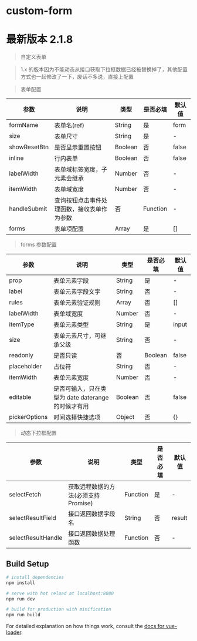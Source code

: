# custom-form
# 最新版本 2.1.8

> 自定义表单

> 1.x 的版本因为不能动态从接口获取下拉框数据已经被替换掉了，其他配置方式也一起修改了一下，废话不多说，直接上配置

> 表单配置

参数 | 说明 | 类型 | 是否必填 | 默认值
----- | ----- | ----- | ----- | -----
formName | 表单名(ref) | String | 是 | form
size | 表单尺寸 | String | 是 | -
showResetBtn | 是否显示重置按钮 | Boolean | 否 | false
inline | 行内表单 | Boolean | 否 | false
labelWidth | 表单域标签宽度，子元素会继承 | Number | 否 | -
itemWidth | 表单域宽度 | Number | 否 | -
handleSubmit | 查询按钮点击事件处理函数，接收表单作为参数 | 否 | Function | -
forms | 表单项配置 | Array | 是 | []

> forms 参数配置

参数 | 说明 | 类型 | 是否必填 | 默认值
----- | ----- | ----- | ----- | -----
prop | 表单元素字段 | String | 是 | -
label | 表单元素字段文字 | String | 否 | -
rules | 表单元素验证规则 | Array | 否 | []
labelWidth | 表单域宽度 | Number | 否 | -
itemType | 表单元素类型 | String | 是 | input
size | 表单元素尺寸，可继承父级 | String | 否 | -
readonly | 是否只读 | 否 | Boolean | false
placeholder | 占位符 | String | 否 | -
itemWidth | 表单元素宽度 | Number | 否 | -
editable | 是否可输入，只在类型为 date daterange 的时候才有用 | Boolean | 否 | false
pickerOptions | 时间选择快捷选项 | Object | 否 | {}

> 动态下拉框配置
 
参数 | 说明 | 类型 | 是否必填 | 默认值
----- | ----- | ----- | ----- | -----
selectFetch | 获取远程数据的方法(必须支持Promise) | Function | 是 | -
selectResultField | 接口返回数据字段名 | String | 否 | result
selectResultHandle | 接口返回数据处理函数 | Function | 否 | -

## Build Setup

``` bash
# install dependencies
npm install

# serve with hot reload at localhost:8080
npm run dev

# build for production with minification
npm run build
```

For detailed explanation on how things work, consult the [docs for vue-loader](http://vuejs.github.io/vue-loader).
